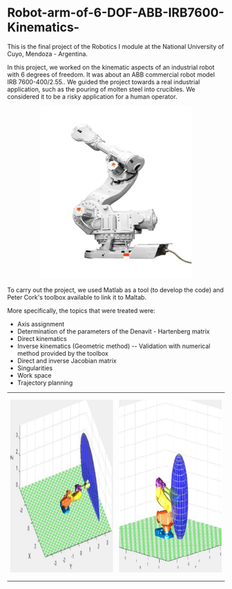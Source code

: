 # Robot-arm-of-6-DOF-ABB-IRB7600-Kinematics-

This is the final project of the Robotics I module at the National University of Cuyo, Mendoza - Argentina.

In this project, we worked on the kinematic aspects of an industrial robot with 6 degrees of freedom. It was about an ABB commercial robot model IRB 7600-400/2.55..
We guided the project towards a real industrial application, such as the pouring of molten steel into crucibles. We considered it to be a risky application for a human operator.

<p align="center">
<img src="/img/RobotArm7600.jpg" alt="Robot"
	title="Robot Arm ABB" width="350" height="400" />
</p>



To carry out the project, we used Matlab as a tool (to develop the code) and Peter Cork's toolbox available to link it to Maltab.

More specifically, the topics that were treated were:

<ul>
<li>Axis assignment</li>
<li>Determination of the parameters of the Denavit - Hartenberg matrix</li>
<li>Direct kinematics</li>
<li>Inverse kinematics (Geometric method) -- Validation with numerical method provided by the toolbox</li>
<li>Direct and inverse Jacobian matrix</li>
<li>Singularities</li>
<li>Work space</li>
<li>Trajectory planning</li>
</ul>

<p align="center">
<table>
<tbody>
<tr>
<td>
<p align="center">
<img src="/img/3D_model_singularity.png" alt="Singularity1"
	title="Robot Arm ABB" width="350" height="400" />
</p>
</td>
<td>
<p align="center">
<img src="/img/3D_model_singularity2.png" alt="Singularity2"
	title="Robot Arm ABB" width="350" height="400" />
</p>
</td>
</tr>
</tbody>
</table>
</p>



